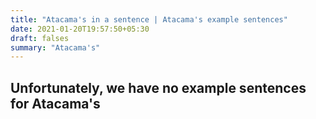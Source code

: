 ```yaml
---
title: "Atacama's in a sentence | Atacama's example sentences"
date: 2021-01-20T19:57:50+05:30
draft: falses
summary: "Atacama's"
---
```

## Unfortunately, we have no example sentences for Atacama's                 
